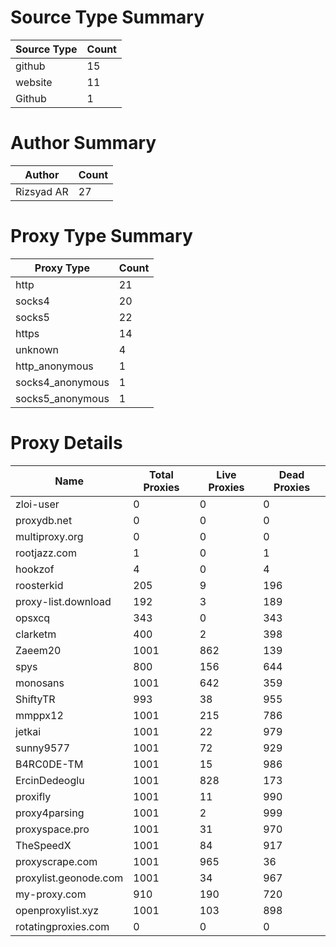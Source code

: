 # Source Type Summary

| Source Type | Count |
|-------------|-------|
| github | 15 |
| website | 11 |
| Github | 1 |


# Author Summary

| Author | Count |
|--------|-------|
| Rizsyad AR | 27 |


# Proxy Type Summary

| Proxy Type | Count |
|------------|-------|
| http | 21 |
| socks4 | 20 |
| socks5 | 22 |
| https | 14 |
| unknown | 4 |
| http_anonymous | 1 |
| socks4_anonymous | 1 |
| socks5_anonymous | 1 |


# Proxy Details

| Name | Total Proxies | Live Proxies | Dead Proxies |
|------|---------------|--------------|---------------|
| zloi-user | 0 | 0 | 0 |
| proxydb.net | 0 | 0 | 0 |
| multiproxy.org | 0 | 0 | 0 |
| rootjazz.com | 1 | 0 | 1 |
| hookzof | 4 | 0 | 4 |
| roosterkid | 205 | 9 | 196 |
| proxy-list.download | 192 | 3 | 189 |
| opsxcq | 343 | 0 | 343 |
| clarketm | 400 | 2 | 398 |
| Zaeem20 | 1001 | 862 | 139 |
| spys | 800 | 156 | 644 |
| monosans | 1001 | 642 | 359 |
| ShiftyTR | 993 | 38 | 955 |
| mmppx12 | 1001 | 215 | 786 |
| jetkai | 1001 | 22 | 979 |
| sunny9577 | 1001 | 72 | 929 |
| B4RC0DE-TM | 1001 | 15 | 986 |
| ErcinDedeoglu | 1001 | 828 | 173 |
| proxifly | 1001 | 11 | 990 |
| proxy4parsing | 1001 | 2 | 999 |
| proxyspace.pro | 1001 | 31 | 970 |
| TheSpeedX | 1001 | 84 | 917 |
| proxyscrape.com | 1001 | 965 | 36 |
| proxylist.geonode.com | 1001 | 34 | 967 |
| my-proxy.com | 910 | 190 | 720 |
| openproxylist.xyz | 1001 | 103 | 898 |
| rotatingproxies.com | 0 | 0 | 0 |
